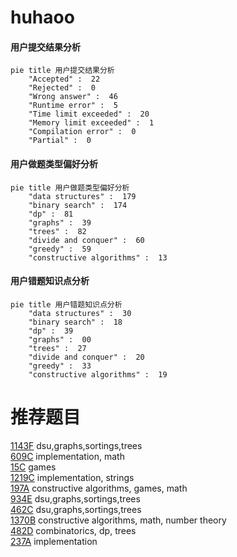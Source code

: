 # huhaoo

<!-- tabs:start -->



#### **用户提交结果分析**

```mermaid
pie title 用户提交结果分析
    "Accepted" :  22
    "Rejected" :  0
    "Wrong answer" :  46
    "Runtime error" :  5
    "Time limit exceeded" :  20
    "Memory limit exceeded" :  1
    "Compilation error" :  0
    "Partial" :  0
```

#### **用户做题类型偏好分析**

```mermaid
pie title 用户做题类型偏好分析
    "data structures" :  179
    "binary search" :  174
    "dp" :  81
    "graphs" :  39
    "trees" :  82
    "divide and conquer" :  60
    "greedy" :  59
    "constructive algorithms" :  13
```
#### **用户错题知识点分析**

```mermaid
pie title 用户错题知识点分析
    "data structures" :  30
    "binary search" :  18
    "dp" :  39
    "graphs" :  00
    "trees" :  27
    "divide and conquer" :  20
    "greedy" :  33
    "constructive algorithms" :  19
```



<!-- tabs:end -->
# 推荐题目
[1143F](https://codeforces.com/contest/1143/problem/F)		dsu,graphs,sortings,trees		  
[609C](https://codeforces.com/contest/609/problem/C)		implementation,
                        math		  
[15C](https://codeforces.com/contest/15/problem/C)		games		  
[1219C](https://codeforces.com/contest/1219/problem/C)		implementation,
                        strings		  
[197A](https://codeforces.com/contest/197/problem/A)		constructive algorithms,
                        games,
                        math		  
[934E](https://codeforces.com/contest/934/problem/E)		dsu,graphs,sortings,trees		  
[462C](https://codeforces.com/contest/462/problem/C)		dsu,graphs,sortings,trees		  
[1370B](https://codeforces.com/contest/1370/problem/B)		constructive algorithms,
                        math,
                        number theory		  
[482D](https://codeforces.com/contest/482/problem/D)		combinatorics,
                        dp,
                        trees		  
[237A](https://codeforces.com/contest/237/problem/A)		implementation		  

